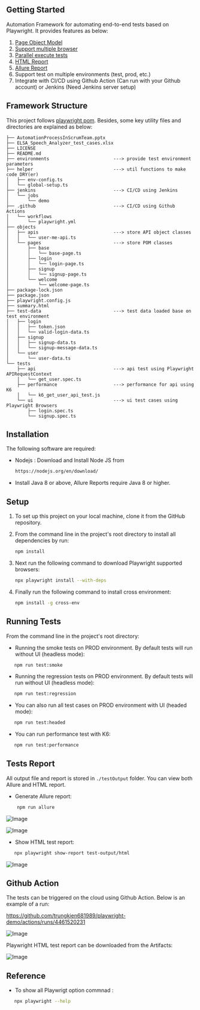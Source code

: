 ## Getting Started

Automation Framework for automating end-to-end tests based on Playwright. It provides features as below:

1. [Page Object Model](https://playwright.dev/docs/pom)
2. [Support multiple browser](https://playwright.dev/docs/why-playwright#support-for-all-browsers)
3. [Parallel execute tests](https://playwright.dev/docs/test-parallel)
4. [HTML Report](https://playwright.dev/docs/test-reporters#html-reporter)
5. [Allure Report](https://www.npmjs.com/package/allure-playwright)
6. Support test on multiple environments (test, prod, etc.)
7. Integrate with CI/CD using Github Action (Can run with your Github account) or Jenkins (Need Jenkins server setup)

## Framework Structure

This project follows [playwright pom](https://playwright.dev/docs/pom). Besides, some key utility files and directories are explained as below:

```
├── AutomationProcessInScrumTeam.pptx
├── ELSA_Speech_Analyzer_test_cases.xlsx
├── LICENSE
├── README.md
├── environments                        ---> provide test environment parameters
├── helper                              ---> util functions to make code DRY(er)
│   ├── env-config.ts
│   └── global-setup.ts
├── jenkins                             ---> CI/CD using Jenkins
│   └── jobs
│       └── demo
├── .github                             ---> CI/CD using Github Actions
│   └── workflows
│       └── playwright.yml
├── objects
│   ├── apis                            ---> store API object classes
│   │   └── user-me-api.ts
│   └── pages                           ---> store POM classes
│       ├── base
│       │   └── base-page.ts
│       ├── login
│       │   └── login-page.ts
│       ├── signup
│       │   └── signup-page.ts
│       └── welcome
│           └── welcome-page.ts
├── package-lock.json
├── package.json
├── playwright.config.js
├── summary.html
├── test-data                           ---> test data loaded base on test environment
│   ├── login
│   │   ├── token.json
│   │   └── valid-login-data.ts
│   ├── signup
│   │   ├── signup-data.ts
│   │   └── signup-message-data.ts
│   └── user
│       └── user-data.ts
└── tests
    ├── api                             ---> api test using Playwright APIRequestContext
    │   └── get_user.spec.ts
    ├── performance                     ---> performance for api using K6
    │   └── k6_get_user_api_test.js
    └── ui                              ---> ui test cases using Playwright Browsers
        ├── login.spec.ts
        └── signup.spec.ts
```

## Installation

The following software are required:

- Nodejs : Download and Install Node JS from

  ```sh
  https://nodejs.org/en/download/
  ```

- Install Java 8 or above, Allure Reports require Java 8 or higher.

## Setup

1. To set up this project on your local machine, clone it from the GitHub repository.
2. From the command line in the project's root directory to install all dependencies by run:

   ```bash
   npm install
   ```

3. Next run the following command to download Playwright supported browsers:

   ```bash
   npx playwright install --with-deps
   ```

4. Finally run the following command to install cross environment:

   ```bash
   npm install -g cross-env
   ```

## Running Tests

From the command line in the project's root directory:

- Running the smoke tests on PROD environment. By default tests will run without UI (headless mode):

```bash
   npm run test:smoke
```

- Running the regression tests on PROD environment. By default tests will run without UI (headless mode):

```bash
   npm run test:regression
```

- You can also run all test cases on PROD environment with UI (headed mode):

```bash
   npm run test:headed
```

- You can run performance test with K6:

```bash
   npm run test:performance
```

## Tests Report

All output file and report is stored in `./testOutput` folder. You can view both Allure and HTML report.

- Generate Allure report:

```bash
    npm run allure
```

![Image](https://github.com/user-attachments/assets/beddda89-de47-4269-95f1-6aff4dd78b47)

![Image](https://github.com/user-attachments/assets/f81319c4-e0fa-4be3-a135-c7a1a2c9bbaf)

- Show HTML test report:

```bash
   npx playwright show-report test-output/html
```

![Image](https://github.com/user-attachments/assets/77521ec3-6b64-412c-b49a-cbe195cabe01)

## Github Action

The tests can be triggered on the cloud using Github Action. Below is an example of a run:

<https://github.com/trungkien681989/playwright-demo/actions/runs/4461520231>

![Image](https://github.com/user-attachments/assets/25db0a6f-26ab-4989-a8c9-5c1265968b6b)

Playwright HTML test report can be downloaded from the Artifacts:

![Image](https://github.com/user-attachments/assets/321f741c-4201-417c-9c1a-633d35aa18c2)

## Reference

- To show all Playwrigt option commnad :

```bash
   npx playwright --help
```
